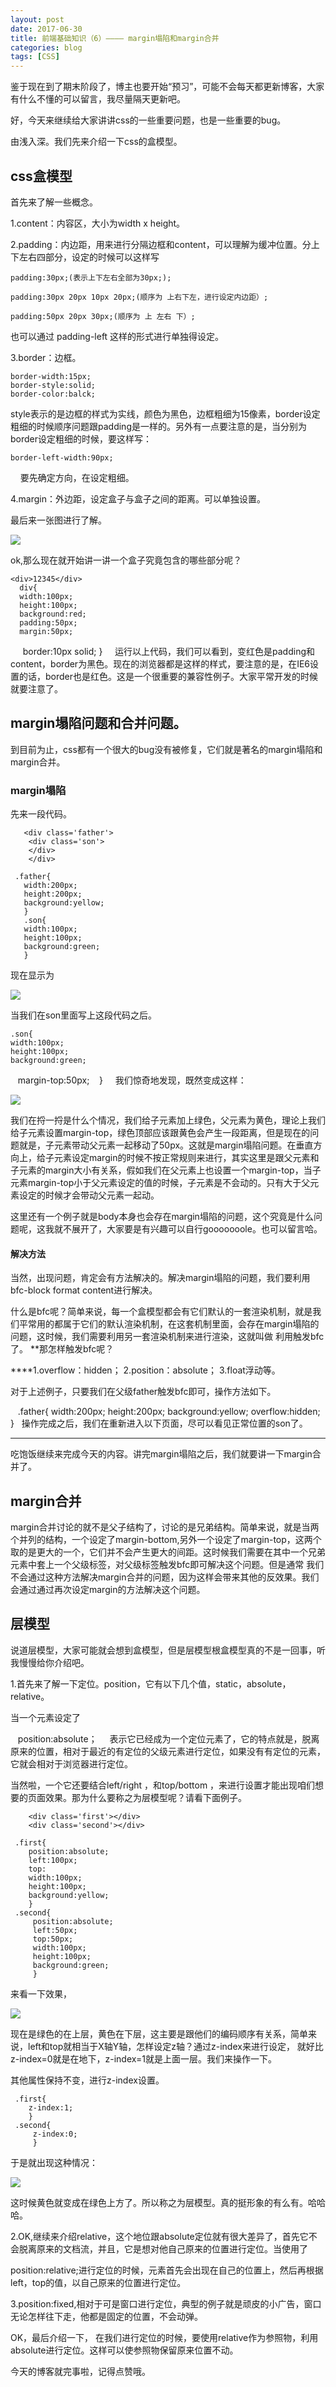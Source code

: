 ```yaml
---
layout: post
date: 2017-06-30
title: 前端基础知识（6）———— margin塌陷和margin合并
categories: blog
tags: [CSS]
---
```


鉴于现在到了期末阶段了，博主也要开始“预习”，可能不会每天都更新博客，大家有什么不懂的可以留言，我尽量隔天更新吧。

好，今天来继续给大家讲讲css的一些重要问题，也是一些重要的bug。

由浅入深。我们先来介绍一下css的盒模型。

## css盒模型

首先来了解一些概念。

1.content：内容区，大小为width x height。

2.padding：内边距，用来进行分隔边框和content，可以理解为缓冲位置。分上下左右四部分，设定的时候可以这样写

    padding:30px;(表示上下左右全部为30px;);

    padding:30px 20px 10px 20px;(顺序为 上右下左，进行设定内边距）;

    padding:50px 20px 30px;(顺序为 上 左右 下）;

也可以通过 padding-left 这样的形式进行单独得设定。
    

3.border：边框。

    border-width:15px;
    border-style:solid;
    border-color:balck;

style表示的是边框的样式为实线，颜色为黑色，边框粗细为15像素，border设定粗细的时候顺序问题跟padding是一样的。另外有一点要注意的是，当分别为border设定粗细的时候，要这样写：

    border-left-width:90px;
    
要先确定方向，在设定粗细。

4.margin：外边距，设定盒子与盒子之间的距离。可以单独设置。

最后来一张图进行了解。

<img src="http://os310ujuc.bkt.clouddn.com/clipboard.png">

ok,那么现在就开始讲一讲一个盒子究竟包含的哪些部分呢？

    <div>12345</div>
      div{
      width:100px;
      height:100px;
      background:red;
      padding:50px;
      margin:50px;
      border:10px solid;
    }
    
运行以上代码，我们可以看到，变红色是padding和content，border为黑色。现在的浏览器都是这样的样式，要注意的是，在IE6设置的话，border也是红色。这是一个很重要的兼容性例子。大家平常开发的时候就要注意了。

## margin塌陷问题和合并问题。

到目前为止，css都有一个很大的bug没有被修复，它们就是著名的margin塌陷和margin合并。

### margin塌陷 

先来一段代码。

       <div class='father'>
        <div class='son'>
        </div>
        </div>
        
     .father{
       width:200px;
       height:200px;
       background:yellow;
       }
       .son{
       width:100px;
       height:100px;
       background:green;
       }

现在显示为

<img src="http://os310ujuc.bkt.clouddn.com/bug1.png">

当我们在son里面写上这段代码之后。

    .son{
    width:100px;
    height:100px;
    background:green;
    margin-top:50px;
    }
    
我们惊奇地发现，既然变成这样：

<img src="http://os310ujuc.bkt.clouddn.com/bug.PNG">

我们在捋一捋是什么个情况，我们给子元素加上绿色，父元素为黄色，理论上我们给子元素设置margin-top，绿色顶部应该跟黄色会产生一段距离，但是现在的问题就是，子元素带动父元素一起移动了50px。这就是margin塌陷问题。在垂直方向上，给子元素设定margin的时候不按正常规则来进行，其实这里是跟父元素和子元素的margin大小有关系，假如我们在父元素上也设置一个margin-top，当子元素margin-top小于父元素设定的值的时候，子元素是不会动的。只有大于父元素设定的时候才会带动父元素一起动。

这里还有一个例子就是body本身也会存在margin塌陷的问题，这个究竟是什么问题呢，这我就不展开了，大家要是有兴趣可以自行gooooooole。也可以留言哈。

#### 解决方法

当然，出现问题，肯定会有方法解决的。解决margin塌陷的问题，我们要利用bfc-block format content进行解决。

什么是bfc呢？简单来说，每一个盒模型都会有它们默认的一套渲染机制，就是我们平常用的都属于它们的默认渲染机制，在这套机制里面，会存在margin塌陷的问题，这时候，我们需要利用另一套渲染机制来进行渲染，这就叫做 利用触发bfc了。
**那怎样触发bfc呢？

****1.overflow：hidden；
2.position：absolute；
3.float浮动等。

对于上述例子，只要我们在父级father触发bfc即可，操作方法如下。

    .father{
       width:200px;
       height:200px;
       background:yellow;
       overflow:hidden;
       }
   
操作完成之后，我们在重新进入以下页面，尽可以看见正常位置的son了。

--------------------------------------------------------------

吃饱饭继续来完成今天的内容。讲完margin塌陷之后，我们就要讲一下margin合并了。

## margin合并

margin合并讨论的就不是父子结构了，讨论的是兄弟结构。简单来说，就是当两个并列的结构，一个设定了margin-bottom,另外一个设定了margin-top，这两个
取的是更大的一个，它们并不会产生更大的间距。这时候我们需要在其中一个兄弟元素中套上一个父级标签，对父级标签触发bfc即可解决这个问题。但是通常
我们不会通过这种方法解决margin合并的问题，因为这样会带来其他的反效果。我们会通过通过再次设定margin的方法解决这个问题。

## 层模型

说道层模型，大家可能就会想到盒模型，但是层模型根盒模型真的不是一回事，听我慢慢给你介绍吧。

1.首先来了解一下定位。position，它有以下几个值，static，absolute，relative。

当一个元素设定了
    
    position:absolute；
    
 表示它已经成为一个定位元素了，它的特点就是，脱离原来的位置，相对于最近的有定位的父级元素进行定位，如果没有有定位的元素，它就会相对于浏览器进行定位。
 
 当然啦，一个它还要结合left/right ，和top/bottom ，来进行设置才能出现咱们想要的页面效果。那为什么要称之为层模型呢？请看下面例子。
 
        <div class='first'></div>
        <div class='second'></div>
     
     .first{
        position:absolute;
        left:100px;
        top:
        width:100px;
        height:100px;
        background:yellow;
        }
     .second{
         position:absolute;
         left:50px;
         top:50px;
         width:100px;
         height:100px;
         background:green;
         }
 
 来看一下效果，
 
 <img src="http://os310ujuc.bkt.clouddn.com/first.PNG">
 
 现在是绿色的在上层，黄色在下层，这主要是跟他们的编码顺序有关系，简单来说，left和top就相当于X轴Y轴，怎样设定z轴？通过z-index来进行设定，
 就好比z-index=0就是在地下，z-index=1就是上面一层。我们来操作一下。
 
 其他属性保持不变，进行z-index设置。
 
     .first{
        z-index:1;
        }
     .second{
         z-index:0;
         }

于是就出现这种情况：

<img src="http://os310ujuc.bkt.clouddn.com/second.PNG">

这时候黄色就变成在绿色上方了。所以称之为层模型。真的挺形象的有么有。哈哈哈。

2.OK,继续来介绍relative，这个地位跟absolute定位就有很大差异了，首先它不会脱离原来的文档流，并且，它是想对他自己原来的位置进行定位。当使用了

position:relative;进行定位的时候，元素首先会出现在自己的位置上，然后再根据left，top的值，以自己原来的位置进行定位。

3.position:fixed,相对于可是窗口进行定位，典型的例子就是顽皮的小广告，窗口无论怎样往下走，他都是固定的位置，不会动弹。

OK，最后介绍一下， 在我们进行定位的时候，要使用relative作为参照物，利用absolute进行定位。这样可以使参照物保留原来位置不动。

今天的博客就完事啦，记得点赞哦。








    
